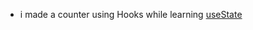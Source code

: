 * i made a counter using Hooks while learning [useState](https://www.w3schools.com/react/react_usestate.asp)
